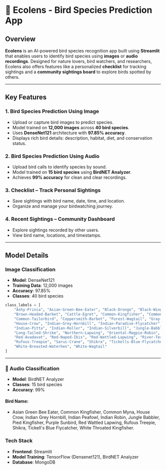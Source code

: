 # 🦅 Ecolens - Bird Species Prediction App

## Overview
**Ecolens** is an AI-powered bird species recognition app built using **Streamlit** that enables users to identify bird species using **images** or **audio recordings**. 
Designed for nature lovers, bird watchers, and researchers, Ecolens also offers features like a personalized **checklist** for tracking sightings and a **community sightings board** to explore birds spotted by others.

---

## Key Features

### 1. Bird Species Prediction Using Image
- Upload or capture bird images to predict species.
- Model trained on **12,000 images** across **40 bird species**.
- Uses **DenseNet121** architecture with **97.85% accuracy**.
- Displays rich bird details: description, habitat, diet, and conservation status.

### 2. Bird Species Prediction Using Audio
- Upload bird calls to identify species by sound.
- Model trained on **15 bird species** using **BirdNET Analyzer**.
- Achieves **99% accuracy** for clean and clear recordings.

### 3. Checklist – Track Personal Sightings
- Save sightings with bird name, date, time, and location.
- Organize and manage your birdwatching journey.

### 4. Recent Sightings – Community Dashboard
- Explore sightings recorded by other users.
- View bird name, locations, and timestamps.

---

## Model Details

### Image Classification
- **Model**: DenseNet121  
- **Training Data**: 12,000 images  
- **Accuracy**: 97.85%  
- **Classes**: 40 bird species  

```python
class_labels = [
    "Ashy-Prinia", "Asian-Green-Bee-Eater", "Black-Drongo", "Black-Winged-Kite", "Black-Winged-Stilt",
    "Brown-Headed-Barbet", "Cattle-Egret", "Common-Kingfisher", "Common-Myna", "Common-Rosefinch",
    "Common-Tailorbird", "Coppersmith-Barbet", "Forest-Wagtail", "Gray-Wagtail", "Hoopoe",
    "House-Crow", "Indian-Grey-Hornbill", "Indian-Paradise-Flycatcher", "Indian-Peacock",
    "Indian-Pitta", "Indian-Roller", "Indian-Silverbill", "Jungle-Babbler", "Jungle-Owlet",
    "Long-Tailed-Shrike", "Northern-Lapwing", "Oriental-Magpie-Robin", "Pied-Kingfisher",
    "Red-Avadavat", "Red-Naped-Ibis", "Red-Wattled-Lapwing", "River-Tern", "Ruddy-Shelduck",
    "Rufous-Treepie", "Sarus-Crane", "Shikra", "Tickells-Blue-Flycatcher", "White-Breasted-Kingfisher",
    "White-Breasted-Waterhen", "White-Wagtail"
]
```
---
### 🎯 Audio Classification
- **Model**: BirdNET Analyzer
- **Classes**: 15 bird species
- **Accuracy**: 99%

#### Bird Name:
- Asian Green Bee Eater, Common Kingfisher, Common Myna, House Crow, Indian Grey Hornbill, Indian Peafowl, Indian Robin, Jungle Babbler, Pied Kingfisher,
  Purple Sunbird, Red Wattled Lapwing, Rufous Treepie, Shikra, Tickell's Blue Flycatcher, White Throated Kingfisher.

### Tech Stack
- **Frontend**: Streamlit
- **Model Training**: TensorFlow (Densenet121), BirdNET Analyzer
- **Database**: MongoDB

